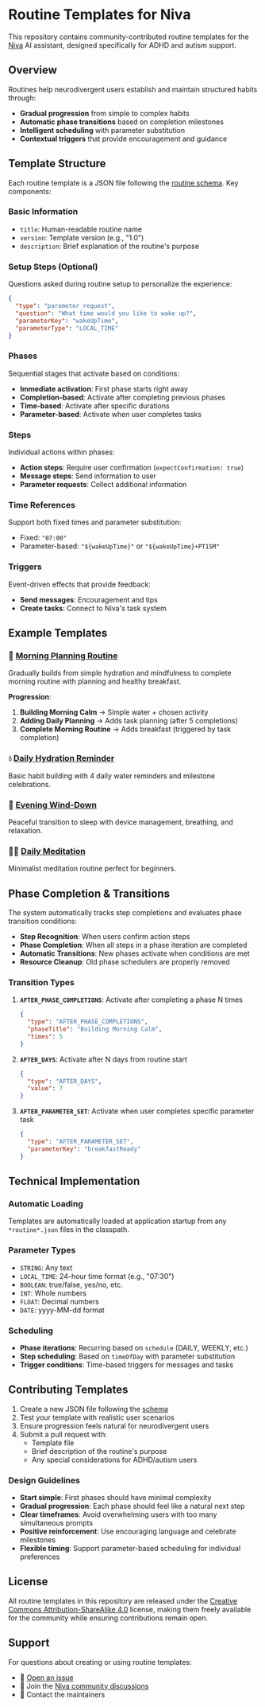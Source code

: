 # Routine Templates for Niva

This repository contains community-contributed routine templates for the [Niva](https://github.com/neurospicy/fibi) AI assistant, designed specifically for ADHD and autism support.

## Overview

Routines help neurodivergent users establish and maintain structured habits through:
- **Gradual progression** from simple to complex habits
- **Automatic phase transitions** based on completion milestones  
- **Intelligent scheduling** with parameter substitution
- **Contextual triggers** that provide encouragement and guidance

## Template Structure

Each routine template is a JSON file following the [routine schema](routine-schema.json). Key components:

### Basic Information
- `title`: Human-readable routine name
- `version`: Template version (e.g., "1.0")
- `description`: Brief explanation of the routine's purpose

### Setup Steps (Optional)
Questions asked during routine setup to personalize the experience:
```json
{
  "type": "parameter_request",
  "question": "What time would you like to wake up?",
  "parameterKey": "wakeUpTime", 
  "parameterType": "LOCAL_TIME"
}
```

### Phases
Sequential stages that activate based on conditions:
- **Immediate activation**: First phase starts right away
- **Completion-based**: Activate after completing previous phases
- **Time-based**: Activate after specific durations
- **Parameter-based**: Activate when user completes tasks

### Steps
Individual actions within phases:
- **Action steps**: Require user confirmation (`expectConfirmation: true`)
- **Message steps**: Send information to user
- **Parameter requests**: Collect additional information

### Time References  
Support both fixed times and parameter substitution:
- Fixed: `"07:00"` 
- Parameter-based: `"${wakeUpTime}"` or `"${wakeUpTime}+PT15M"`

### Triggers
Event-driven effects that provide feedback:
- **Send messages**: Encouragement and tips
- **Create tasks**: Connect to Niva's task system

## Example Templates

### 🌅 [Morning Planning Routine](../fibi/src/test/resources/morning-planning-routine.example.json)
Gradually builds from simple hydration and mindfulness to complete morning routine with planning and healthy breakfast.

**Progression**: 
1. **Building Morning Calm** → Simple water + chosen activity
2. **Adding Daily Planning** → Adds task planning (after 5 completions)  
3. **Complete Morning Routine** → Adds breakfast (triggered by task completion)

### 💧 [Daily Hydration Reminder](../fibi/src/test/resources/simple-hydration-routine.json)
Basic habit building with 4 daily water reminders and milestone celebrations.

### 🌙 [Evening Wind-Down](../fibi/src/test/resources/evening-wind-down-routine.json) 
Peaceful transition to sleep with device management, breathing, and relaxation.

### 🧘‍♀️ [Daily Meditation](../fibi/src/test/resources/simple-meditation-routine.json)
Minimalist meditation routine perfect for beginners.

## Phase Completion & Transitions

The system automatically tracks step completions and evaluates phase transition conditions:

- **Step Recognition**: When users confirm action steps
- **Phase Completion**: When all steps in a phase iteration are completed
- **Automatic Transitions**: New phases activate when conditions are met
- **Resource Cleanup**: Old phase schedulers are properly removed

### Transition Types

1. **`AFTER_PHASE_COMPLETIONS`**: Activate after completing a phase N times
   ```json
   {
     "type": "AFTER_PHASE_COMPLETIONS",
     "phaseTitle": "Building Morning Calm",
     "times": 5
   }
   ```

2. **`AFTER_DAYS`**: Activate after N days from routine start
   ```json
   {
     "type": "AFTER_DAYS", 
     "value": 7
   }
   ```

3. **`AFTER_PARAMETER_SET`**: Activate when user completes specific parameter task
   ```json
   {
     "type": "AFTER_PARAMETER_SET",
     "parameterKey": "breakfastReady"
   }
   ```

## Technical Implementation

### Automatic Loading
Templates are automatically loaded at application startup from any `*routine*.json` files in the classpath.

### Parameter Types
- `STRING`: Any text
- `LOCAL_TIME`: 24-hour time format (e.g., "07:30")
- `BOOLEAN`: true/false, yes/no, etc.
- `INT`: Whole numbers
- `FLOAT`: Decimal numbers  
- `DATE`: yyyy-MM-dd format

### Scheduling
- **Phase iterations**: Recurring based on `schedule` (DAILY, WEEKLY, etc.)
- **Step scheduling**: Based on `timeOfDay` with parameter substitution
- **Trigger conditions**: Time-based triggers for messages and tasks

## Contributing Templates

1. Create a new JSON file following the [schema](routine-schema.json)
2. Test your template with realistic user scenarios
3. Ensure progression feels natural for neurodivergent users
4. Submit a pull request with:
   - Template file
   - Brief description of the routine's purpose
   - Any special considerations for ADHD/autism users

### Design Guidelines

- **Start simple**: First phases should have minimal complexity
- **Gradual progression**: Each phase should feel like a natural next step
- **Clear timeframes**: Avoid overwhelming users with too many simultaneous prompts
- **Positive reinforcement**: Use encouraging language and celebrate milestones
- **Flexible timing**: Support parameter-based scheduling for individual preferences

## License

All routine templates in this repository are released under the [Creative Commons Attribution-ShareAlike 4.0](content-license.md) license, making them freely available for the community while ensuring contributions remain open.

## Support

For questions about creating or using routine templates:
- 📝 [Open an issue](https://github.com/neurospicy/fibi/issues)
- 💬 Join the [Niva community discussions](https://github.com/neurospicy/fibi/discussions)
- 📧 Contact the maintainers
